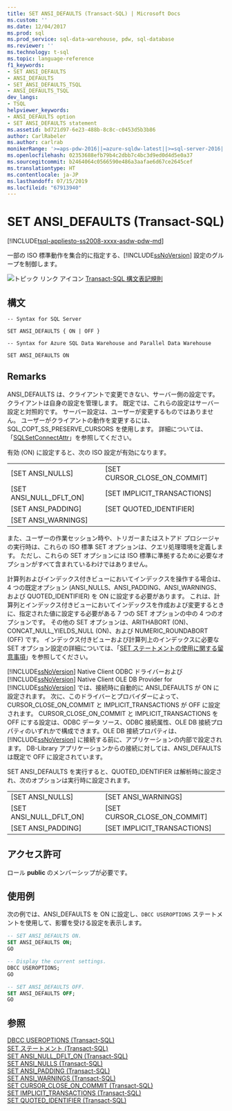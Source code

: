 ```yaml
---
title: SET ANSI_DEFAULTS (Transact-SQL) | Microsoft Docs
ms.custom: ''
ms.date: 12/04/2017
ms.prod: sql
ms.prod_service: sql-data-warehouse, pdw, sql-database
ms.reviewer: ''
ms.technology: t-sql
ms.topic: language-reference
f1_keywords:
- SET ANSI_DEFAULTS
- ANSI_DEFAULTS
- SET_ANSI_DEFAULTS_TSQL
- ANSI_DEFAULTS_TSQL
dev_langs:
- TSQL
helpviewer_keywords:
- ANSI_DEFAULTS option
- SET ANSI_DEFAULTS statement
ms.assetid: bd721d97-6e23-488b-8c8c-c0453d5b3b86
author: CarlRabeler
ms.author: carlrab
monikerRange: '>=aps-pdw-2016||=azure-sqldw-latest||>=sql-server-2016||=sqlallproducts-allversions||>=sql-server-linux-2017||=azuresqldb-mi-current'
ms.openlocfilehash: 02353688efb79b4c2dbb7c4bc3d9ed0d4d5e0a37
ms.sourcegitcommit: b2464064c0566590e486a3aafae6d67ce2645cef
ms.translationtype: HT
ms.contentlocale: ja-JP
ms.lasthandoff: 07/15/2019
ms.locfileid: "67913940"
---
```

# <a name="set-ansidefaults-transact-sql"></a>SET ANSI_DEFAULTS (Transact-SQL)
[!INCLUDE[tsql-appliesto-ss2008-xxxx-asdw-pdw-md](../../includes/tsql-appliesto-ss2008-xxxx-asdw-pdw-md.md)]

  一部の ISO 標準動作を集合的に指定する、[!INCLUDE[ssNoVersion](../../includes/ssnoversion-md.md)] 設定のグループを制御します。  
  
 ![トピック リンク アイコン](../../database-engine/configure-windows/media/topic-link.gif "トピック リンク アイコン") [Transact-SQL 構文表記規則](../../t-sql/language-elements/transact-sql-syntax-conventions-transact-sql.md)  

## <a name="syntax"></a>構文

```
-- Syntax for SQL Server

SET ANSI_DEFAULTS { ON | OFF }
```

```
-- Syntax for Azure SQL Data Warehouse and Parallel Data Warehouse

SET ANSI_DEFAULTS ON
```

## <a name="remarks"></a>Remarks  
ANSI_DEFAULTS は、クライアントで変更できない、サーバー側の設定です。 クライアントは自身の設定を管理します。 既定では、これらの設定はサーバー設定と対照的です。 サーバー設定は、ユーザーが変更するものではありません。 ユーザーがクライアントの動作を変更するには、SQL_COPT_SS_PRESERVE_CURSORS を使用します。 詳細については、「[SQLSetConnectAttr](../../relational-databases/native-client-odbc-api/sqlsetconnectattr.md)」を参照してください。  
  
有効 (ON) に設定すると、次の ISO 設定が有効になります。  
  
|||  
|-|-|  
|[SET ANSI_NULLS]|[SET CURSOR_CLOSE_ON_COMMIT]|  
|[SET ANSI_NULL_DFLT_ON]|[SET IMPLICIT_TRANSACTIONS]|  
|[SET ANSI_PADDING]|[SET QUOTED_IDENTIFIER]|  
|[SET ANSI_WARNINGS]||  
  
また、ユーザーの作業セッション時や、トリガーまたはストアド プロシージャの実行時は、これらの ISO 標準 SET オプションは、クエリ処理環境を定義します。 ただし、これらの SET オプションには ISO 標準に準拠するために必要なオプションがすべて含まれているわけではありません。  
  
計算列およびインデックス付きビューにおいてインデックスを操作する場合は、4 つの既定オプション (ANSI_NULLS、ANSI_PADDING、ANSI_WARNINGS、および QUOTED_IDENTIFIER) を ON に設定する必要があります。 これは、計算列とインデックス付きビューにおいてインデックスを作成および変更するときに、指定された値に設定する必要がある 7 つの SET オプションの中の 4 つのオプションです。 その他の SET オプションは、ARITHABORT (ON)、CONCAT_NULL_YIELDS_NULL (ON)、および NUMERIC_ROUNDABORT (OFF) です。 インデックス付きビューおよび計算列上のインデックスに必要な SET オプション設定の詳細については、「[SET ステートメントの使用に関する留意事項](../../t-sql/statements/set-statements-transact-sql.md#considerations-when-you-use-the-set-statements)」を参照してください。  
  
[!INCLUDE[ssNoVersion](../../includes/ssnoversion-md.md)] Native Client ODBC ドライバーおよび [!INCLUDE[ssNoVersion](../../includes/ssnoversion-md.md)] Native Client OLE DB Provider for [!INCLUDE[ssNoVersion](../../includes/ssnoversion-md.md)] では、接続時に自動的に ANSI_DEFAULTS が ON に設定されます。 次に、このドライバーとプロバイダーによって、CURSOR_CLOSE_ON_COMMIT と IMPLICIT_TRANSACTIONS が OFF に設定されます。 CURSOR_CLOSE_ON_COMMIT と IMPLICIT_TRANSACTIONS を OFF にする設定は、ODBC データ ソース、ODBC 接続属性、OLE DB 接続プロパティのいずれかで構成できます。OLE DB 接続プロパティは、[!INCLUDE[ssNoVersion](../../includes/ssnoversion-md.md)] に接続する前に、アプリケーションの内部で設定されます。 DB-Library アプリケーションからの接続に対しては、ANSI_DEFAULTS は既定で OFF に設定されています。  
  
SET ANSI_DEFAULTS を実行すると、QUOTED_IDENTIFIER は解析時に設定され、次のオプションは実行時に設定されます。  
  
|||  
|-|-|  
|[SET ANSI_NULLS]|[SET ANSI_WARNINGS]|  
|[SET ANSI_NULL_DFLT_ON]|[SET CURSOR_CLOSE_ON_COMMIT]|  
|[SET ANSI_PADDING]|[SET IMPLICIT_TRANSACTIONS]|  
  
## <a name="permissions"></a>アクセス許可  
ロール **public** のメンバーシップが必要です。  
  
## <a name="examples"></a>使用例  
次の例では、ANSI_DEFAULTS を ON に設定し、`DBCC USEROPTIONS` ステートメントを使用して、影響を受ける設定を表示します。  
  
```sql  
-- SET ANSI_DEFAULTS ON.  
SET ANSI_DEFAULTS ON;  
GO  

-- Display the current settings.  
DBCC USEROPTIONS;  
GO 

-- SET ANSI_DEFAULTS OFF.  
SET ANSI_DEFAULTS OFF;  
GO  
```  
  
## <a name="see-also"></a>参照  
 [DBCC USEROPTIONS &#40;Transact-SQL&#41;](../../t-sql/database-console-commands/dbcc-useroptions-transact-sql.md)   
 [SET ステートメント &#40;Transact-SQL&#41;](../../t-sql/statements/set-statements-transact-sql.md)   
 [SET ANSI_NULL_DFLT_ON &#40;Transact-SQL&#41;](../../t-sql/statements/set-ansi-null-dflt-on-transact-sql.md)   
 [SET ANSI_NULLS &#40;Transact-SQL&#41;](../../t-sql/statements/set-ansi-nulls-transact-sql.md)   
 [SET ANSI_PADDING &#40;Transact-SQL&#41;](../../t-sql/statements/set-ansi-padding-transact-sql.md)   
 [SET ANSI_WARNINGS &#40;Transact-SQL&#41;](../../t-sql/statements/set-ansi-warnings-transact-sql.md)   
 [SET CURSOR_CLOSE_ON_COMMIT &#40;Transact-SQL&#41;](../../t-sql/statements/set-cursor-close-on-commit-transact-sql.md)   
 [SET IMPLICIT_TRANSACTIONS &#40;Transact-SQL&#41;](../../t-sql/statements/set-implicit-transactions-transact-sql.md)   
 [SET QUOTED_IDENTIFIER &#40;Transact-SQL&#41;](../../t-sql/statements/set-quoted-identifier-transact-sql.md)  
  
  
